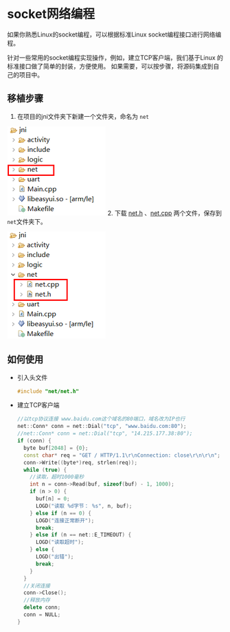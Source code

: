 # socket网络编程
如果你熟悉Linux的socket编程，可以根据标准Linux socket编程接口进行网络编程。    

针对一些常用的socket编程实现操作，例如，建立TCP客户端，我们基于Linux 的标准接口做了简单的封装，方便使用。 如果需要，可以按步骤，将源码集成到自己的项目中。

## 移植步骤  
1. 在项目的jni文件夹下新建一个文件夹，命名为 `net`  
    
  ![](assets/create_net_folder.png)
2. 下载 [net.h](https://docs.flythings.cn/src/net/net.h) 、[net.cpp](https://docs.flythings.cn/src/net/net.cpp) 两个文件，保存到`net`文件夹下。  

  ![](assets/net_class.png)  

## 如何使用 
* 引入头文件 
  ```c++
  #include "net/net.h"
  ```
* 建立TCP客户端  
  ```c++
  //以tcp协议连接 www.baidu.com这个域名的80端口，域名改为IP也行
  net::Conn* conn = net::Dial("tcp", "www.baidu.com:80");
  //net::Conn* conn = net::Dial("tcp", "14.215.177.38:80");
  if (conn) {
    byte buf[2048] = {0};
    const char* req = "GET / HTTP/1.1\r\nConnection: close\r\n\r\n";
    conn->Write((byte*)req, strlen(req));
    while (true) {
      //读取，超时1000毫秒
      int n = conn->Read(buf, sizeof(buf) - 1, 1000);
      if (n > 0) {
        buf[n] = 0;
        LOGD("读取 %d字节： %s", n, buf);
      } else if (n == 0) {
        LOGD("连接正常断开");
        break;
      } else if (n == net::E_TIMEOUT) {
        LOGD("读取超时");
      } else {
        LOGD("出错");
        break;
      }
    }
    //关闭连接
    conn->Close();
    //释放内存
    delete conn;
    conn = NULL;
  }
  ```

